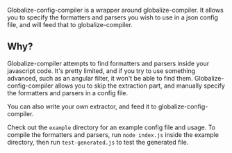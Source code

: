 Globalize-config-compiler is a wrapper around globalize-compiler. It allows you to
specify the formatters and parsers you wish to use in a json config file, and
will feed that to globalize-compiler.

## Why?

Globalize-compiler attempts to find formatters and parsers inside your javascript code.
It's pretty limited, and if you try to use something advanced, such as an angular filter,
it won't be able to find them. Globalize-config-compiler allows you to skip the extraction
part, and manually specify the formatters and parsers in a config file.

You can also write your own extractor, and feed it to globalize-config-compiler.

Check out the `example` directory for an example config file and usage. To compile the
formatters and parsers, run `node index.js` inside the example directory, then run `test-generated.js` to test the generated file.
